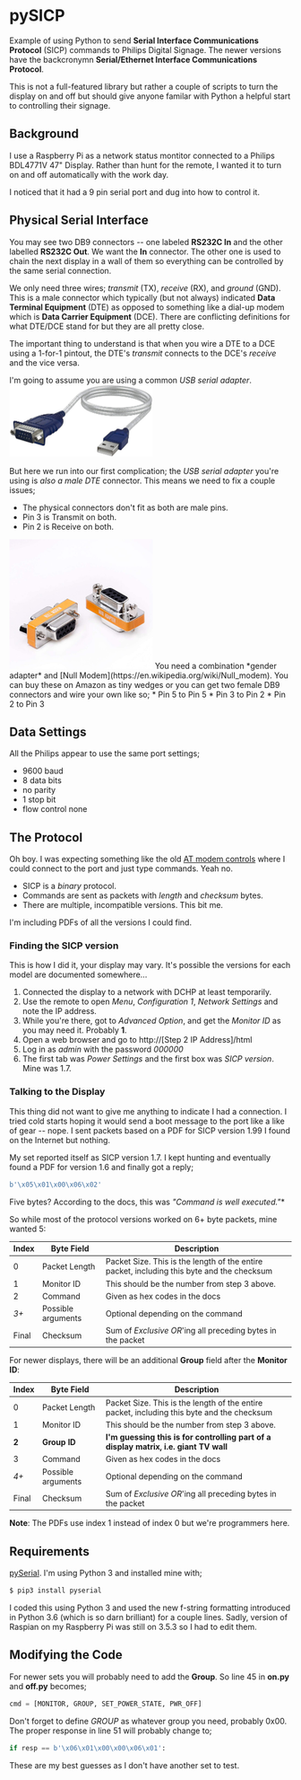 # pySICP
Example of using Python to send **Serial Interface Communications Protocol** (SICP) commands
to Philips Digital Signage.  The newer versions have the backcronymn **Serial/Ethernet Interface
Communications Protocol**.

This is not a full-featured library but rather a couple of scripts to turn the display on and
off but should give anyone familar with Python a helpful start to controlling their signage.

## Background
I use a Raspberry Pi as a network status montitor connected to a Philips BDL4771V 47" Display.
Rather than hunt for the remote, I wanted it to turn on and off automatically with the work
day.

I noticed that it had a 9 pin serial port and dug into how to control it.

## Physical Serial Interface
You may see two DB9 connectors -- one labeled **RS232C In** and the other labelled **RS232C Out**.
We want the **In** connector.  The other one is used to chain the next display in a wall of them
so everything can be controlled by the same serial connection.

We only need three wires; *transmit* (TX), *receive* (RX), and *ground* (GND).  This is a male 
connector which typically (but not always) indicated **Data Terminal Equipment** (DTE) as 
opposed to something like a dial-up modem which is **Data Carrier Equipment** (DCE). There
are conflicting definitions for what DTE/DCE stand for but they are all pretty close.

The important thing to understand is that when you wire a DTE to a DCE using a 1-for-1 pintout, 
the DTE's *transmit* connects to the DCE's *receive* and the vice versa.

I'm going to assume you are using a common *USB serial adapter*.
<img src="https://github.com/jimstorch/pySICP/blob/main/usb_serial_adapter.jpg" width=256p>

But here we run into our first complication; the *USB serial adapter* you're using is *also a male DTE*
connector.  This means we need to fix a couple issues;
* The physical connectors don't fit as both are male pins.
* Pin 3 is Transmit on both.
* Pin 2 is Receive on both. 

<img src="https://raw.githubusercontent.com/jimstorch/pySICP/main/f2f_null_modem.jpg" width=256px>
You need a combination *gender adapter* and [Null Modem](https://en.wikipedia.org/wiki/Null_modem).
You can buy these on Amazon as tiny wedges or you can get two female DB9 connectors and
wire your own like so;
* Pin 5 to Pin 5
* Pin 3 to Pin 2
* Pin 2 to Pin 3

## Data Settings
All the Philips appear to use the same port settings;
* 9600 baud
* 8 data bits
* no parity
* 1 stop bit
* flow control none

## The Protocol
Oh boy.  I was expecting something like the old [AT modem controls](https://en.wikipedia.org/wiki/Hayes_command_set)
where I could connect to the port and just type commands. Yeah no.
* SICP is a *binary* protocol.
* Commands are sent as packets with *length* and *checksum* bytes.
* There are multiple, incompatible versions.  This bit me.

I'm including PDFs of all the versions I could find.

### Finding the SICP version
This is how I did it, your display may vary.  It's possible the versions for each model are documented somewhere...
1. Connected the display to a network with DCHP at least temporarily.
2. Use the remote to open *Menu*, *Configuration 1*, *Network Settings* and note the IP address.
3. While you're there, got to *Advanced Option*, and get the *Monitor ID* as you may need it. Probably **1**.
4. Open a web browser and go to http://[Step 2 IP Address]/html
5. Log in as *admin* with the password *000000*
6. The first tab was *Power Settings* and the first box was *SICP version*.  Mine was 1.7.

### Talking to the Display
This thing did not want to give me anything to indicate I had a connection. I tried cold starts hoping it would
send a boot message to the port like a like of gear -- nope.  I sent packets based on a PDF for SICP version 1.99
I found on the Internet but nothing.

My set reported itself as SICP version 1.7.  I kept hunting and eventually found a PDF for version 1.6 and finally
got a reply;
```python
b'\x05\x01\x00\x06\x02'
```
Five bytes?  According to the docs, this was *"Command is well executed."**

So while most of the protocol versions worked on 6+ byte packets, mine wanted 5:

| Index | Byte Field          | Description |
| ----  | -----               | ----------- |
|  0    | Packet Length       | Packet Size.  This is the length of the entire packet, including this byte and the checksum  |
|  1    | Monitor ID          | This should be the number from step 3 above. |
|  2    | Command             | Given as hex codes in the docs 
|  *3+* | Possible arguments  | Optional depending on the command | 
| Final | Checksum            | Sum of *Exclusive OR*'ing all preceding bytes in the packet |

For newer displays, there will be an additional **Group** field after the **Monitor ID**:

| Index | Byte Field          | Description |
| ----  | -----               | ----------- |
|  0    | Packet Length       | Packet Size.  This is the length of the entire packet, including this byte and the checksum  |
|  1    | Monitor ID          | This should be the number from step 3 above. |
| **2** | **Group ID**        | **I'm guessing this is for controlling part of a display matrix, i.e. giant TV wall** |
|  3    | Command             | Given as hex codes in the docs 
|  *4+* | Possible arguments  | Optional depending on the command | 
| Final | Checksum            | Sum of *Exclusive OR*'ing all preceding bytes in the packet |

**Note**: The PDFs use index 1 instead of index 0 but we're programmers here.

## Requirements
[pySerial](https://github.com/pyserial/pyserial).  I'm using Python 3 and installed mine with;

```sh
$ pip3 install pyserial
```

I coded this using Python 3 and used the new f-string formatting introduced in Python 3.6 (which is so darn
brilliant) for a couple lines.  Sadly, version of Raspian on my Raspberry Pi was still on 3.5.3 so I had to edit
them.

## Modifying the Code
For newer sets you will probably need to add the **Group**. So line 45 in **on.py** and **off.py** becomes;
```python
cmd = [MONITOR, GROUP, SET_POWER_STATE, PWR_OFF]
```
Don't forget to define *GROUP* as whatever group you need, probably 0x00.  The proper response in line 51 will probably change to;
```python
if resp == b'\x06\x01\x00\x00\x06\x01':
```
These are my best guesses as I don't have another set to test.
